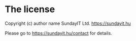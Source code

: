 # The license

Copyright (c) author name SundayIT Ltd. https://sundayit.hu

Please go to https://sundayit.hu/contact for details.